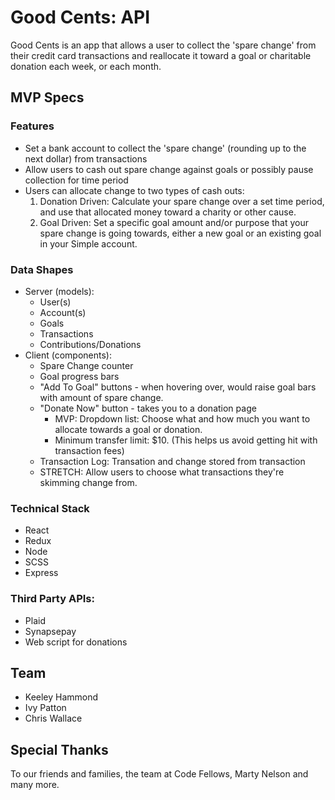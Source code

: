 # Good Cents: API

Good Cents is an app that allows a user to collect the 'spare change' from their credit card transactions and reallocate it toward a goal or charitable donation each week, or each month. 

## MVP Specs

### Features
* Set a bank account to collect the 'spare change' (rounding up to the next dollar) from transactions
* Allow users to cash out spare change against goals or possibly pause collection for time period
* Users can allocate change to two types of cash outs: 
  1. Donation Driven: Calculate your spare change over a set time period, and use that allocated money toward a charity or other cause.
  2. Goal Driven: Set a specific goal amount and/or purpose that your spare change is going towards, either a new goal or an existing goal in your Simple account.

### Data Shapes
* Server (models):
  * User(s)
  * Account(s)
  * Goals
  * Transactions
  * Contributions/Donations
* Client (components):
  * Spare Change counter
  * Goal progress bars
  * "Add To Goal" buttons - when hovering over, would raise goal bars with amount of spare change.
  * "Donate Now" button - takes you to a donation page
    * MVP: Dropdown list: Choose what and how much you want to allocate towards a goal or donation.
    * Minimum transfer limit: $10. (This helps us avoid getting hit with transaction fees)
  * Transaction Log: Transation and change stored from transaction
  * STRETCH: Allow users to choose what transactions they're skimming change from.

### Technical Stack
* React
* Redux
* Node
* SCSS
* Express

### Third Party APIs:
* Plaid
* Synapsepay
* Web script for donations

## Team
* Keeley Hammond
* Ivy Patton
* Chris Wallace

## Special Thanks
To our friends and families, the team at Code Fellows, Marty Nelson and many more.
